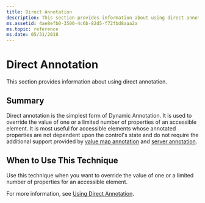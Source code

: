 ```yaml
---
title: Direct Annotation
description: This section provides information about using direct annotation.
ms.assetid: 4ae8efb0-3500-4c6b-82d5-f72fbd8aaa2a
ms.topic: reference
ms.date: 05/31/2018
---
```


# Direct Annotation

This section provides information about using direct annotation.

## Summary

Direct annotation is the simplest form of Dynamic Annotation. It is used to override the value of one or a limited number of properties of an accessible element. It is most useful for accessible elements whose annotated properties are not dependent upon the control's state and do not require the additional support provided by [value map annotation](value-map-annotation.md) and [server annotation](server-annotation.md).

## When to Use This Technique

Use this technique when you want to override the value of one or a limited number of properties for an accessible element.

For more information, see [Using Direct Annotation](using-direct-annotation.md).

 

 




